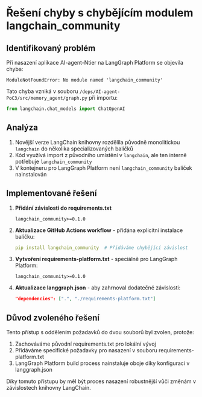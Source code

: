 # Řešení chyby s chybějícím modulem langchain_community

## Identifikovaný problém
Při nasazení aplikace AI-agent-Ntier na LangGraph Platform se objevila chyba:

```
ModuleNotFoundError: No module named 'langchain_community'
```

Tato chyba vzniká v souboru `/deps/AI-agent-PoC3/src/memory_agent/graph.py` při importu:

```python
from langchain.chat_models import ChatOpenAI
```

## Analýza
1. Novější verze LangChain knihovny rozdělila původně monolitickou `langchain` do několika specializovaných balíčků
2. Kód využívá import z původního umístění v `langchain`, ale ten interně potřebuje `langchain_community`
3. V kontejneru pro LangGraph Platform není `langchain_community` balíček nainstalován

## Implementované řešení

1. **Přidání závislosti do requirements.txt**
   ```
   langchain_community>=0.1.0
   ```

2. **Aktualizace GitHub Actions workflow** - přidána explicitní instalace balíčku:
   ```yaml
   pip install langchain_community  # Přidáváme chybějící závislost
   ```

3. **Vytvoření requirements-platform.txt** - speciálně pro LangGraph Platform:
   ```
   langchain_community>=0.1.0
   ```

4. **Aktualizace langgraph.json** - aby zahrnoval dodatečné závislosti:
   ```json
   "dependencies": [".", "./requirements-platform.txt"]
   ```

## Důvod zvoleného řešení
Tento přístup s oddělením požadavků do dvou souborů byl zvolen, protože:

1. Zachováváme původní requirements.txt pro lokální vývoj
2. Přidáváme specifické požadavky pro nasazení v souboru requirements-platform.txt
3. LangGraph Platform build process nainstaluje oboje díky konfiguraci v langgraph.json

Díky tomuto přístupu by měl být proces nasazení robustnější vůči změnám v závislostech knihovny LangChain.
